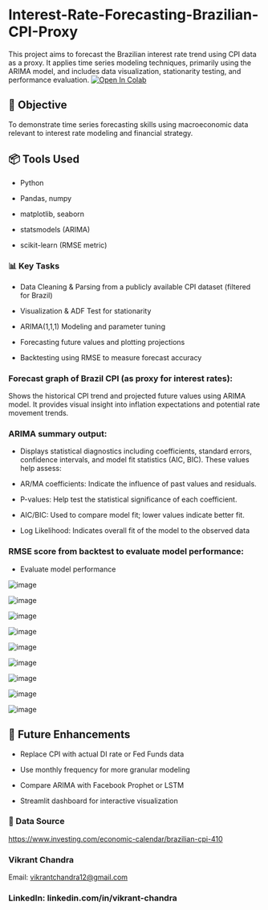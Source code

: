 # Interest-Rate-Forecasting-Brazilian-CPI-Proxy
This project aims to forecast the Brazilian interest rate trend using CPI data as a proxy. It applies time series modeling techniques, primarily using the ARIMA model, and includes data visualization, stationarity testing, and performance evaluation. 
[![Open In Colab](https://colab.research.google.com/assets/colab-badge.svg)](https://colab.research.google.com/github/viku-51/Interest-Rate-Forecasting-Brazilian-CPI-Proxy/interest_rate_forecasting_FINAL.ipynb)


## 🧠 Objective 
To demonstrate time series forecasting skills using macroeconomic data relevant to interest rate modeling and financial strategy.

## 📦 Tools Used

- Python

- Pandas, numpy

- matplotlib, seaborn

- statsmodels (ARIMA)

- scikit-learn (RMSE metric)

### 📊 Key Tasks

* Data Cleaning & Parsing from a publicly available CPI dataset (filtered for Brazil)

* Visualization & ADF Test for stationarity

* ARIMA(1,1,1) Modeling and parameter tuning

* Forecasting future values and plotting projections

* Backtesting using RMSE to measure forecast accuracy

### Forecast graph of Brazil CPI (as proxy for interest rates):
Shows the historical CPI trend and projected future values using ARIMA model. It provides visual insight into inflation expectations and potential rate movement trends.

### ARIMA summary output:
- Displays statistical diagnostics including coefficients, standard errors, confidence intervals, and model fit statistics (AIC, BIC). These values help assess:

- AR/MA coefficients: Indicate the influence of past values and residuals.

- P-values: Help test the statistical significance of each coefficient.

- AIC/BIC: Used to compare model fit; lower values indicate better fit.

- Log Likelihood: Indicates overall fit of the model to the observed data

### RMSE score from backtest to evaluate model performance:
- Evaluate model performance

![image](https://github.com/user-attachments/assets/b0b50bf7-57f9-4fcc-9117-098b44ff7524)

![image](https://github.com/user-attachments/assets/25ee4173-74c9-445c-bb8c-deb632cbccd6)

![image](https://github.com/user-attachments/assets/892c867f-4fd2-4782-8f17-12c0eedb9fac)

![image](https://github.com/user-attachments/assets/60a09d75-8c20-4124-b190-b64ff387216a)

![image](https://github.com/user-attachments/assets/318eb734-35e4-48ab-bac6-167ab96026ef)

![image](https://github.com/user-attachments/assets/683c05f4-d29d-4d3b-ba5a-c0e19af2c24e)

![image](https://github.com/user-attachments/assets/1956b835-5466-4647-9896-039a93b966e9)

![image](https://github.com/user-attachments/assets/612adf6f-661a-4e7b-b711-a4d04a1bb61f)

![image](https://github.com/user-attachments/assets/131ddb7e-38e1-416c-bbe6-f1ae6092c9f0)


## 🚀 Future Enhancements

- Replace CPI with actual DI rate or Fed Funds data

- Use monthly frequency for more granular modeling

- Compare ARIMA with Facebook Prophet or LSTM

- Streamlit dashboard for interactive visualization

### 🔗 Data Source

https://www.investing.com/economic-calendar/brazilian-cpi-410

### Vikrant Chandra
Email: vikrantchandra12@gmail.com
### LinkedIn: linkedin.com/in/vikrant-chandra


